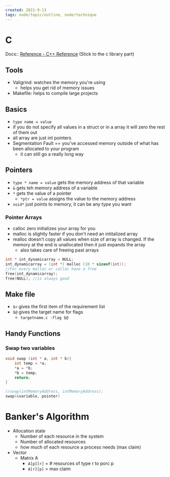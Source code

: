 ```yaml
---
created: 2021-9-13
tags: node/topic/outline, node/technique
---
```


# C

Docs:: [Reference - C++ Reference](http://cplusplus.com/reference/) (Stick to the c library part)

## Tools

- Valigrind: watches the memory you're using
	- helps you get rid of memory issues
- Makefile: helps to compile large projects

## Basics

- `type name = value`
- if you do not specify all values in a struct or in a array it will zero the rest of them out
- all array are just int pointers
- Segmentation Fault == you've accessed memory outside of what has been allocated to your program
	- it can still go a really long way

## Pointers

- `type * name = value` gets the memory address of that variable
- `&` gets teh memory address of a variable
- `*` gets the value of a pointer
	- `*ptr = value` assigns the value to the memory address
- `void*` just points to memory, it can be any type you want

### Pointer Arrays

- calloc zero initializes your array for you
- malloc is slightly faster if you don't need an intitalized array
- realloc doesn't copy all values when size of array is changed. If the memory at the end is unallocated then it just expands the array
	- also takes care of freeing past arrays
```c
int * int_dynamicarray = NULL;
int_dynamicarray = (int *) malloc (10 * sizeof(int));
//For every malloc or calloc have a free
free(int_dynamicarray);
free(NULL); //is always good

```

## Make file

- `$<` gives the first item of the  requirement list
- `$@` gives the target name for flags
	- `targetname.c -flag $@`

## Handy Functions

### Swap two variables

```c
void swap (int * a, int * b){
	int temp = *a;
	*a = *b;
	*b = temp;
	return;
}

//swap(intMemoryAddress, intMemoryAddress);
swap(&variable, pointer)
```

# Banker's Algorithm

- Allocation state
	- Number of each resource in the system
	- Number of allocated resources
	- how much of each resource a process needs (max claim)
- Vector
	- Matrix A
		- `A[p][r]` = # resources of type r to porc p
		- `A[r][p]` = max claim
